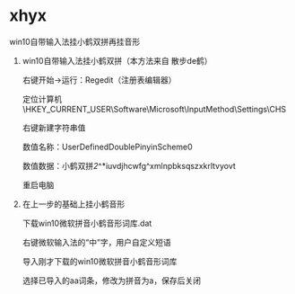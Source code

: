 # xhyx
win10自带输入法挂小鹤双拼再挂音形

1. win10自带输入法挂小鹤双拼（本方法来自 散步de鹤）

   右键开始→运行：Regedit（注册表编辑器）

   定位计算机\HKEY_CURRENT_USER\Software\Microsoft\InputMethod\Settings\CHS

   右键新建字符串值
   
   数值名称：UserDefinedDoublePinyinScheme0
   
   数值数据：小鹤双拼*2*^*iuvdjhcwfg^xmlnpbksqszxkrltvyovt
   
   重启电脑

2. 在上一步的基础上挂小鹤音形
   
   下载win10微软拼音小鹤音形词库.dat
   
   右键微软输入法的“中”字，用户自定义短语
   
   导入刚才下载的win10微软拼音小鹤音形词库
   
   选择已导入的aa词条，修改为拼音为a，保存后关闭
